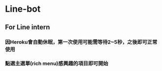 # Line-bot
## For Line intern
### 因Heroku會自動休眠，第一次使用可能需等待2~5秒，之後即可正常使用
### 點選主選單(rich menu)感興趣的項目即可開始
